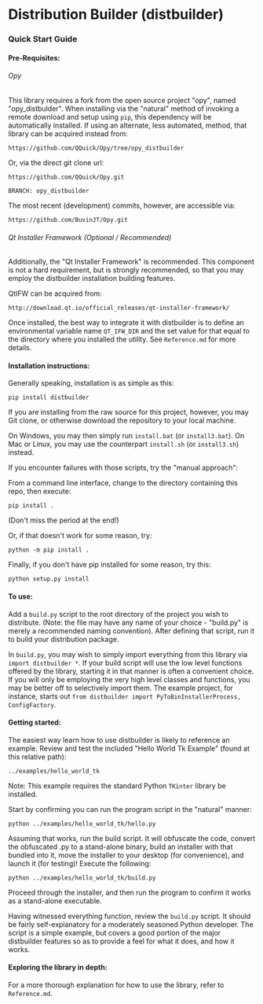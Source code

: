 # Distribution Builder (distbuilder) 
### Quick Start Guide

#### Pre-Requisites:

###### Opy

This library requires a fork from the open source project 
"opy", named "opy_distbulder". When installing via the 
"natural" method of invoking a remote download and setup 
using `pip`, this dependency will be automatically 
installed.  If using an alternate, less automated, method, 
that library can be acquired instead from: 

	https://github.com/QQuick/Opy/tree/opy_distbuilder  

Or, via the direct git clone url:

	https://github.com/QQuick/Opy.git
	
	BRANCH: opy_distbuilder
	
The most recent (development) commits, however, are 
accessible via:   

	https://github.com/BuvinJT/Opy.git		

###### Qt Installer Framework (Optional / Recommended) 

Additionally, the "Qt Installer Framework"
is recommended.  This component is not a hard
requirement, but is strongly recommended, so 
that you may employ the distbuilder installation
building features.

QtIFW can be acquired from:

	http://download.qt.io/official_releases/qt-installer-framework/

Once installed, the best way to integrate it 
with distbuilder is to define an environmental
variable name `QT_IFW_DIR` and the set value
for that equal to the directory where you 
installed the utility. See `Reference.md` for 
more details. 
      
#### Installation instructions:

Generally speaking, installation is as simple as this: 

	pip install distbuilder

If you are installing from the raw source for this 
project, however, you may Git clone, or otherwise 
download the repository to your local machine.

On Windows, you may then simply run `install.bat`
(or `install3.bat`). On Mac or Linux, you may use the 
counterpart `install.sh` (or `install3.sh`) instead.

If you encounter failures with those scripts, try
the "manual approach":

From a command line interface, change to the 
directory containing this repo, then execute:

	pip install .    

(Don't miss the period at the end!)

Or, if that doesn't work for some reason, try:

	python -m pip install .

Finally, if you don't have pip 
installed for some reason, try this:

	python setup.py install


#### To use:

Add a `build.py` script to the root directory of the
project you wish to distribute. (Note: the file may have 
any name of your choice - "build.py" is merely a 
recommended naming convention).  After defining that 
script, run it to build your distribution package. 

In `build.py`, you may wish to simply import everything 
from this library via `import distbuilder *`.  If 
your build script will use the low level functions offered 
by the library, starting it in that manner is often a 
convenient choice.  If you will only be employing the 
very high level classes and functions, you may be better 
off to selectively import them.  The example project, 
for instance, starts out `from distbuilder import PyToBinInstallerProcess, ConfigFactory`.      

#### Getting started:

The easiest way learn how to use distbuilder is likely 
to reference an example.  Review and test the included
"Hello World Tk Example" (found at this relative path):
	
	../examples/hello_world_tk

Note: This example requires the standard Python `TKinter` 
library	be installed.

Start by confirming you can run the program 
script in the "natural" manner:

	python ../examples/hello_world_tk/hello.py

Assuming that works, run the build script.  It
will obfuscate the code, convert the obfuscated .py 
to a stand-alone binary, build an installer with 
that bundled into it, move the installer to your 
desktop (for convenience), and launch it (for testing)! 
Execute the following:

	python ../examples/hello_world_tk/build.py
	
Proceed through the installer, and then run the program	
to confirm it works as a stand-alone executable.

Having witnessed everything function, review the 
`build.py` script.  It should be fairly
self-explanatory for a moderately seasoned Python 
developer.  The script is a simple example, but 
covers a good portion of the major distbuilder 
features so as to provide a feel for what it does, 
and how it works.

#### Exploring the library in depth: 

For a more thorough explanation for how to use
the library, refer to `Reference.md`.
